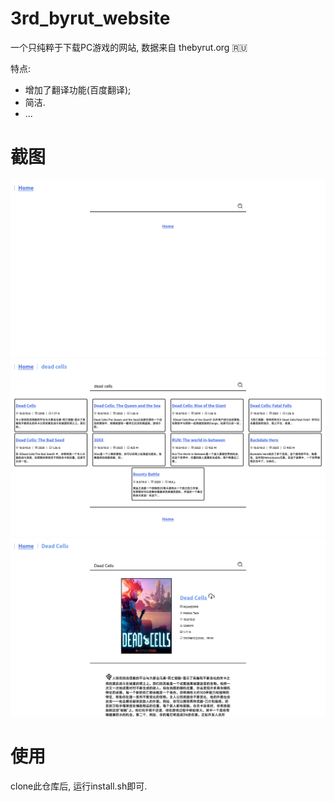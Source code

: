 # 3rd_byrut_website

一个只纯粹于下载PC游戏的网站, 数据来自 thebyrut.org 🇷🇺

特点:

* 增加了翻译功能(百度翻译);
* 简洁.
* ...

# 截图

![首页](photo/index.png)
![搜索](photo/show.png)
![游戏页](photo/game.png)

# 使用

clone此仓库后, 运行install.sh即可.